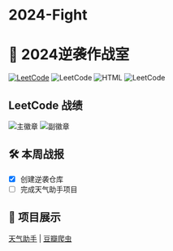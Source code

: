 # 2024-Fight
# 🚀 2024逆袭作战室
   [![LeetCode](https://img.shields.io/badge/LeetCode-已刷{{1}}题-橙色?logo=leetcode)](https://leetcode.cn/u/RfS9Ew2ZbA/)
   ![LeetCode](https://leetcard.jacoblin.cool/RfS9Ew2ZbA?theme=light&font=Roboto&site=cn)
   ![HTML](https://progress-bar.dev/75/?title=HTML&width=200&color=00c853&suffix=%25&scale=0.5)
   ![LeetCode](https://img.shields.io/badge/LeetCode-已刷题数-blue)
   ## LeetCode 战绩

   ![主徽章](https://raw.githubusercontent.com/Hero-one-zero/2024-Fight/main/assets/leetcode_main.svg)
   ![副徽章](https://raw.githubusercontent.com/Hero-one-zero/2024-Fight/main/assets/leetcode_secondary.svg)
   ## 🛠️ 本周战报
   - [x] 创建逆袭仓库
   - [ ] 完成天气助手项目

   ## 📂 项目展示
   [天气助手](projects/weather-app) | [豆瓣爬虫](projects/douban-spider)
